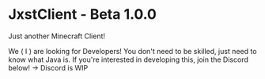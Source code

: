 # JxstClient - Beta 1.0.0
Just another Minecraft Client!

We ( I ) are looking for Developers!
You don't need to be skilled, just need to know what Java is.
If you're interested in developing this, join the Discord below!
-> Discord is WIP
